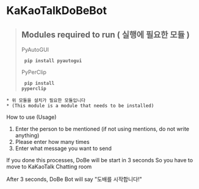 # KaKaoTalkDoBeBot

> ## Modules required to run ( 실행에 필요한 모듈 )
> PyAutoGUI
> **<pre><code> pip install pyautogui </code></pre>**
> PyPerClip
> **<pre><code> pip install pyperclip </code></pre>**
    
    * 위 모듈을 설치가 필요한 모듈입니다
    * (This module is a module that needs to be installed)

How to use (Usage)
1. Enter the person to be mentioned (if not using mentions, do not write anything)
2. Please enter how many times
3. Enter what message you want to send

If you done this processes, DoBe will be start in 3 seconds
So you have to move to KaKaoTalk Chatting room

After 3 seconds, DoBe Bot will say "도배를 시작합니다!"
